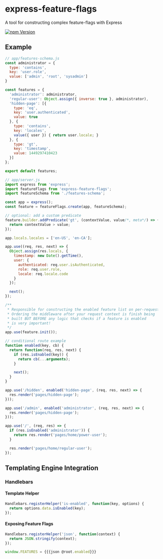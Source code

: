 # express-feature-flags

A tool for constructing complex feature-flags with Express

[![npm Version][npm-badge]][npm]

## Example

```js
// app/features-schema.js
const administrator = {
  type: 'contains',
  key: 'user.role',
  value: ['admin', 'root', 'sysadmin']
}

const features = {
  'administrator': administrator,
  'regular-user': Object.assign({ inverse: true }, administrator),
  'hidden-page': [{
    type: 'eq',
    key: 'user.authenticated',
    value: true
  }, {
    type: 'contains',
    key: 'locales',
    value({ user }) { return user.locale; }
  }, {
    type: 'gt',
    key: 'timestamp',
    value: 1449297410423
  }]
};

export default features;
```

```js
// app/server.js
import express from 'express';
import featureFlags from 'express-feature-flags';
import featureSchema from './features-schema';

const app = express();
const feature = featureFlags.create(app, featureSchema);

// optional: add a custom predicate
feature.builder.addPredicate('gt', (contextValue, value/*, meta*/) => {
  return contextValue > value;
});

app.locals.locales = ['en-US', 'en-CA'];

app.use((req, res, next) => {
  Object.assign(res.locals, {
    timestamp: new Date().getTime(),
    user: {
      authenticated: req.user.isAuthenticated,
      role: req.user.role,
      locale: req.locale.code
    }
  });

  next();
});

/**
 * Responsible for constructing the enabled feature list on per-request basis.
 * Ordering the middleware after your request context is finish being
 * built BUT BEFORE any logic that checks if a feature is enabled
 * is very important!
 */
app.use(feature.init());

// conditional route example
function enabled(key, cb) {
  return function(req, res, next) {
    if (res.isEnabled(key)) {
      return cb(...arguments);
    }

    next();
  }
}

app.use('/hidden', enabled('hidden-page', (req, res, next) => {
  res.render('pages/hidden-page');
}));

app.use('/admin', enabled('administrator', (req, res, next) => {
  res.render('pages/hidden-page');
}));

app.use('/', (req, res) => {
  if (res.isEnabled('administrator')) {
    return res.render('pages/home/power-user');
  }

  res.render('pages/home/regular-user');
});
```

## Templating Engine Integration

### Handlebars

#### Template Helper

```js
Handlebars.registerHelper('is-enabled', function(key, options) {
  return options.data.isEnabled(key);
});
```

#### Exposing Feature Flags

```js
Handlebars.registerHelper('json', function(context) {
  return JSON.stringify(context);
});
```

```js
window.FEATURES = {{{json @root.enabled}}}
```

[npm]: https://www.npmjs.org/package/express-feature-flags
[npm-badge]: https://img.shields.io/npm/v/express-feature-flags.svg?style=flat-square
